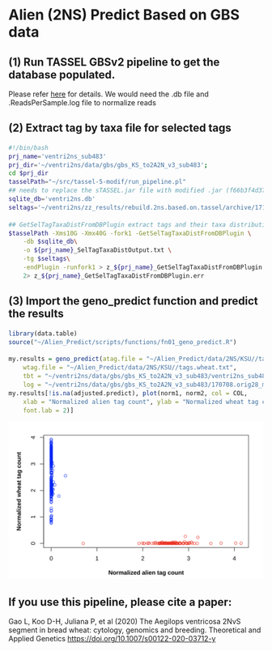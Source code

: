 # Alien (2NS) Predict Based on GBS data
## (1) Run TASSEL GBSv2 pipeline to get the database populated. 
Please refer [here](https://bitbucket.org/tasseladmin/tassel-5-source/wiki/Tassel5GBSv2Pipeline) for details. We would need the .db file and .ReadsPerSample.log file to normalize reads

## (2) Extract tag by taxa file for selected tags
```bash
#!/bin/bash
prj_name='ventri2ns_sub483'
prj_dir='~/ventri2ns/data/gbs/gbs_KS_to2A2N_v3_sub483'; 
cd $prj_dir
tasselPath="~/src/tassel-5-modif/run_pipeline.pl" 
## needs to replace the sTASSEL.jar file with modified .jar (f66b3f4d37aa51e401f44b9eaacad45c) to use GetSelTagTaxaDistFromDBPlugin
sqlite_db='ventri2ns.db'
seltags='~/ventri2ns/zz_results/rebuild.2ns.based.on.tassel/archive/171130.tags.cmb.txt'

## GetSelTagTaxaDistFromDBPlugin extract tags and their taxa distribution
$tasselPath -Xms10G -Xmx40G -fork1 -GetSelTagTaxaDistFromDBPlugin \
    -db $sqlite_db\
    -o ${prj_name}_SelTagTaxaDistOutput.txt \
    -tg $seltags\
    -endPlugin -runfork1 > z_${prj_name}_GetSelTagTaxaDistFromDBPlugin.out \
    2> z_${prj_name}_GetSelTagTaxaDistFromDBPlugin.err

```

## (3) Import the geno_predict function and predict the results

```R
library(data.table)
source("~/Alien_Predict/scripts/functions/fn01_geno_predict.R")

my.results = geno_predict(atag.file = "~/Alien_Predict/data/2NS/KSU//tags.alien.txt", 
    wtag.file = "~/Alien_Predict/data/2NS/KSU//tags.wheat.txt", 
    tbt = "~/ventri2ns/data/gbs/gbs_KS_to2A2N_v3_sub483/ventri2ns_sub483_SelTagTaxaDistOutput.txt", 
    log = "~/ventri2ns/data/gbs/gbs_KS_to2A2N_v3_sub483/170708.orig28_minus_1_ReadsPerSample.log")
my.results[!is.na(adjusted.predict), plot(norm1, norm2, col = COL, 
    xlab = "Normalized alien tag count", ylab = "Normalized wheat tag count", 
    font.lab = 2)]
```
![](images/alien_wheat_sep_scatterplot.png)


## If you use this pipeline, please cite a paper:
Gao L, Koo D-H, Juliana P, et al (2020) The Aegilops ventricosa 2NvS segment in bread wheat: cytology, genomics and breeding. Theoretical and Applied Genetics https://doi.org/10.1007/s00122-020-03712-y



